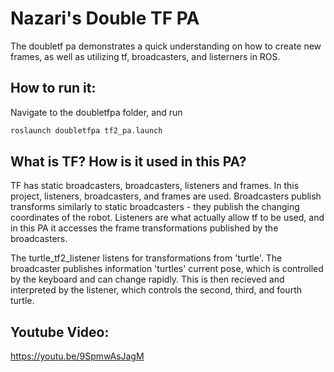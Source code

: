 # Nazari's Double TF PA

The doubletf pa demonstrates a quick understanding on how to create new frames, as well as utilizing tf, broadcasters, and listerners in ROS.

## How to run it:

Navigate to the doubletfpa folder, and run 

```bash
roslaunch doubletfpa tf2_pa.launch
```

## What is TF? How is it used in this PA?

TF has static broadcasters, broadcasters, listeners and frames. In this project, listeners, broadcasters, and frames are used. Broadcasters publish transforms similarly to static broadcasters - they publish the changing coordinates of the robot. Listeners are what actually allow tf to be used, and in this PA it accesses the frame transformations published by the broadcasters. 

The turtle_tf2_listener listens for transformations from 'turtle'. The broadcaster publishes information 'turtles' current pose, which is controlled by the keyboard and can change rapidly. This is then recieved and interpreted by the listener, which controls the second, third, and fourth turtle.

## Youtube Video: 
https://youtu.be/9SpmwAsJagM